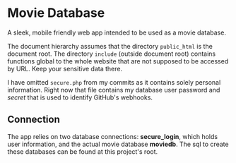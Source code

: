 # Movie Database
A sleek, mobile friendly web app intended to be used as a movie database.

The document hierarchy assumes that the directory `public_html` is the document root. The directory `include` (outside document root) contains functions global to the whole website that are not supposed to be accessed by URL. Keep your sensitive data there.

I have omitted `secure.php` from my commits as it contains solely personal information. Right now that file contains my database user password and *secret* that is used to identify GitHub's webhooks.

## Connection

The app relies on two database connections: **secure_login**, which holds user information, and the actual movie database **moviedb**. The sql to create these databases can be found at this project's root.
